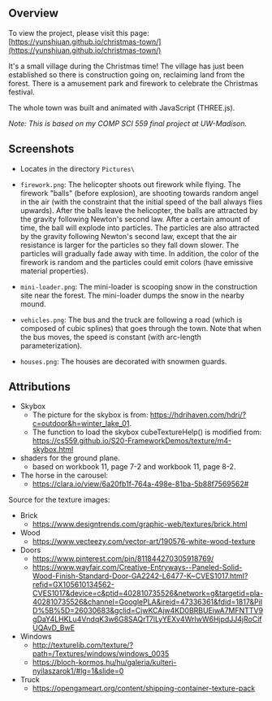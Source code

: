 ## Overview

To view the project, please visit this page: [https://yunshiuan.github.io/christmas-town/](https://yunshiuan.github.io/christmas-town/)

It's a small village during the Christmas time! The village has just been established so there is construction going on, reclaiming land from the forest. There is a amusement park and firework to celebrate the Christmas festival.

The whole town was built and animated with JavaScript (THREE.js).

_Note: This is based on my COMP SCI 559 final project at UW-Madison._

## Screenshots

-   Locates in the directory `Pictures\`

-   `firework.png`: The helicopter shoots out firework while flying. The firework "balls" (before explosion),  are shooting towards random angel in the air (with the constraint that the initial speed of the ball always flies upwards). After the balls leave the helicopter, the balls are attracted by the gravity following Newton's second law. After a certain amount of time, the ball will explode into particles. The particles are also attracted by the gravity following Newton's second law, except that the air resistance is larger for the particles so they fall down slower. The particles will gradually fade away with time. In addition, the color of the firework is random and the particles could emit colors (have emissive material properties).

-   `mini-loader.png`: The mini-loader is scooping snow in the construction site near the forest. The mini-loader dumps the snow in the nearby mound.

-   `vehicles.png`: The bus and the truck are following a road (which is composed of cubic splines) that goes through the town. Note that when the bus moves, the speed is constant (with arc-length parameterization).

-   `houses.png`: The houses are decorated with snowmen guards.

## Attributions

-   Skybox
    -   The picture for the skybox is from: <https://hdrihaven.com/hdri/?c=outdoor&h=winter_lake_01>.
    -   The function to load the skybox cubeTextureHelp() is modified from: <https://cs559.github.io/S20-FrameworkDemos/texture/m4-skybox.html>
-   shaders for the ground plane.
    -   based on workbook 11, page 7-2 and workbook 11, page 8-2.
-   The horse in the carousel:
    -   <https://clara.io/view/6a20fb1f-764a-498e-81ba-5b88f7569562#>

Source for the texture images:

-   Brick
    -   <https://www.designtrends.com/graphic-web/textures/brick.html>
-   Wood
    -   <https://www.vecteezy.com/vector-art/190576-white-wood-texture>
-   Doors
    -   <https://www.pinterest.com/pin/811844270305918769/>
    -   <https://www.wayfair.com/Creative-Entryways--Paneled-Solid-Wood-Finish-Standard-Door-GA2242-L6477-K~CVES1017.html?refid=GX105610134562-CVES1017&device=c&ptid=402810735526&network=g&targetid=pla-402810735526&channel=GooglePLA&ireid=47336361&fdid=1817&PiID%5B%5D=26030683&gclid=CjwKCAjw4KD0BRBUEiwA7MFNTTV9gDaY4LHKLu4VndqK3w6G8SAQrT7lLyYEXv4WrIwW6HjpdJJ4jRoCifUQAvD_BwE>
-   Windows
    -   <http://texturelib.com/texture/?path=/Textures/windows/windows_0035>
    -   <https://bloch-kormos.hu/hu/galeria/kulteri-nyilaszarok1/#lg=1&slide=0>
-   Truck
    -   <https://opengameart.org/content/shipping-container-texture-pack>
